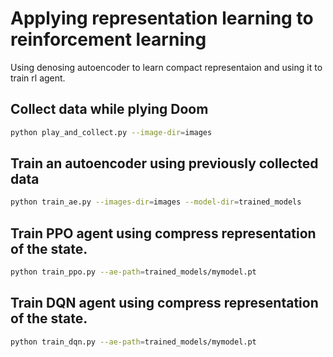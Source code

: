 # Applying representation learning to reinforcement learning 
Using denosing autoencoder to learn compact representaion and using it to train rl agent.

## Collect data while plying Doom
```bash
python play_and_collect.py --image-dir=images
```

## Train an autoencoder using previously collected data 
```bash
python train_ae.py --images-dir=images --model-dir=trained_models
```

## Train PPO agent using compress representation of the state.
```bash
python train_ppo.py --ae-path=trained_models/mymodel.pt
```

## Train DQN agent using compress representation of the state.
```bash
python train_dqn.py --ae-path=trained_models/mymodel.pt
```

